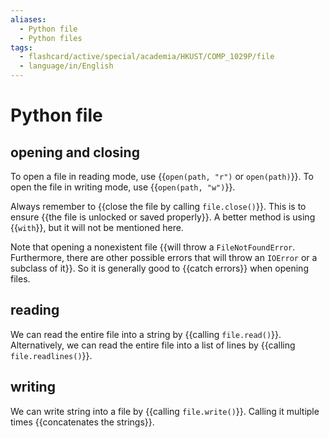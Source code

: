 ```yaml
---
aliases:
  - Python file
  - Python files
tags:
  - flashcard/active/special/academia/HKUST/COMP_1029P/file
  - language/in/English
---
```


# Python file

## opening and closing

To open a file in reading mode, use {{`open(path, "r")` or `open(path)`}}. To open the file in writing mode, use {{`open(path, "w")`}}.

Always remember to {{close the file by calling `file.close()`}}. This is to ensure {{the file is unlocked or saved properly}}. A better method is using {{`with`}}, but it will not be mentioned here.

Note that opening a nonexistent file {{will throw a `FileNotFoundError`. Furthermore, there are other possible errors that will throw an `IOError` or a subclass of it}}. So it is generally good to {{catch errors}} when opening files.

## reading

We can read the entire file into a string by {{calling `file.read()`}}. Alternatively, we can read the entire file into a list of lines by {{calling `file.readlines()`}}.

## writing

We can write string into a file by {{calling `file.write()`}}. Calling it multiple times {{concatenates the strings}}.
